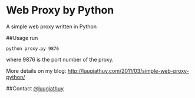 Web Proxy by Python
=====================

A simple web proxy written in Python

##Usage
run
```
python proxy.py 9876 
```
where 9876 is the port number of the proxy.

More details on my blog: http://luugiathuy.com/2011/03/simple-web-proxy-python/

##Contact
[@luugiathuy](http://twitter.com/luugiathuy)
